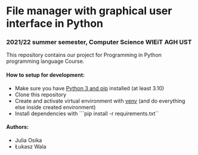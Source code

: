 # File manager with graphical user interface in Python
### 2021/22 summer semester, Computer Science WIEiT AGH UST

This repository contains our project for Programming in Python programming language Course.

#### How to setup for development:
- Make sure you have [Python 3 and pip](https://www.python.org/downloads/) installed (at least 3.10)
- Clone this repository
- Create and activate virtual environment with [venv](https://docs.python.org/3/library/venv.html) (and do everything else inside created environment)
- Install dependencies with ```pip install -r requirements.txt``

#### Authors:
- Julia Osika
- Łukasz Wala
